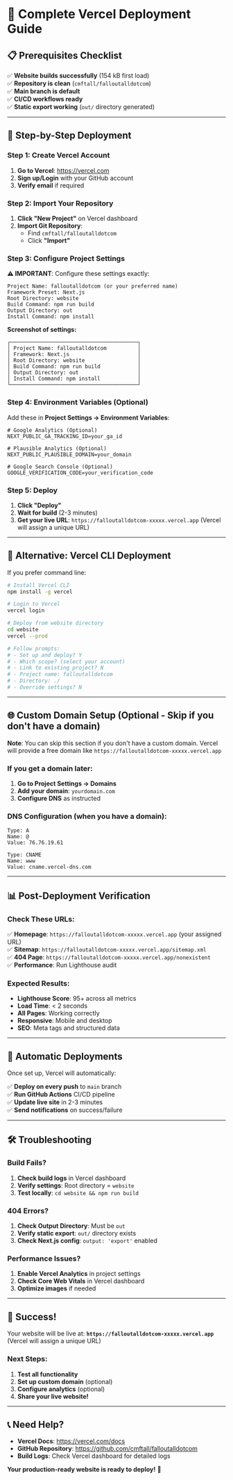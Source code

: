 # 🚀 Complete Vercel Deployment Guide

## 📋 Prerequisites Checklist

✅ **Website builds successfully** (154 kB first load)  
✅ **Repository is clean** (`cmftall/falloutalldotcom`)  
✅ **Main branch is default**  
✅ **CI/CD workflows ready**  
✅ **Static export working** (`out/` directory generated)  

---

## 🎯 Step-by-Step Deployment

### **Step 1: Create Vercel Account**

1. **Go to Vercel**: https://vercel.com
2. **Sign up/Login** with your GitHub account
3. **Verify email** if required

### **Step 2: Import Your Repository**

1. **Click "New Project"** on Vercel dashboard
2. **Import Git Repository**:
   - Find `cmftall/falloutalldotcom`
   - Click **"Import"**

### **Step 3: Configure Project Settings**

**⚠️ IMPORTANT**: Configure these settings exactly:

```
Project Name: falloutalldotcom (or your preferred name)
Framework Preset: Next.js
Root Directory: website
Build Command: npm run build
Output Directory: out
Install Command: npm install
```

**Screenshot of settings:**
```
┌─────────────────────────────────────────┐
│ Project Name: falloutalldotcom          │
│ Framework: Next.js                      │
│ Root Directory: website                 │
│ Build Command: npm run build            │
│ Output Directory: out                   │
│ Install Command: npm install            │
└─────────────────────────────────────────┘
```

### **Step 4: Environment Variables (Optional)**

Add these in **Project Settings → Environment Variables**:

```env
# Google Analytics (Optional)
NEXT_PUBLIC_GA_TRACKING_ID=your_ga_id

# Plausible Analytics (Optional)  
NEXT_PUBLIC_PLAUSIBLE_DOMAIN=your_domain

# Google Search Console (Optional)
GOOGLE_VERIFICATION_CODE=your_verification_code
```

### **Step 5: Deploy**

1. **Click "Deploy"**
2. **Wait for build** (2-3 minutes)
3. **Get your live URL**: `https://falloutalldotcom-xxxxx.vercel.app` (Vercel will assign a unique URL)

---

## 🔧 Alternative: Vercel CLI Deployment

If you prefer command line:

```bash
# Install Vercel CLI
npm install -g vercel

# Login to Vercel
vercel login

# Deploy from website directory
cd website
vercel --prod

# Follow prompts:
# - Set up and deploy? Y
# - Which scope? (select your account)
# - Link to existing project? N
# - Project name: falloutalldotcom
# - Directory: ./
# - Override settings? N
```

---

## 🌐 Custom Domain Setup (Optional - Skip if you don't have a domain)

**Note**: You can skip this section if you don't have a custom domain. Vercel will provide a free domain like `https://falloutalldotcom-xxxxx.vercel.app`

### **If you get a domain later:**

1. **Go to Project Settings → Domains**
2. **Add your domain**: `yourdomain.com`
3. **Configure DNS** as instructed

### **DNS Configuration (when you have a domain):**

```
Type: A
Name: @
Value: 76.76.19.61

Type: CNAME  
Name: www
Value: cname.vercel-dns.com
```

---

## 📊 Post-Deployment Verification

### **Check These URLs:**

✅ **Homepage**: `https://falloutalldotcom-xxxxx.vercel.app` (your assigned URL)  
✅ **Sitemap**: `https://falloutalldotcom-xxxxx.vercel.app/sitemap.xml`  
✅ **404 Page**: `https://falloutalldotcom-xxxxx.vercel.app/nonexistent`  
✅ **Performance**: Run Lighthouse audit  

### **Expected Results:**

- **Lighthouse Score**: 95+ across all metrics
- **Load Time**: < 2 seconds
- **All Pages**: Working correctly
- **Responsive**: Mobile and desktop
- **SEO**: Meta tags and structured data

---

## 🔄 Automatic Deployments

Once set up, Vercel will automatically:

✅ **Deploy on every push** to `main` branch  
✅ **Run GitHub Actions** CI/CD pipeline  
✅ **Update live site** in 2-3 minutes  
✅ **Send notifications** on success/failure  

---

## 🛠️ Troubleshooting

### **Build Fails?**

1. **Check build logs** in Vercel dashboard
2. **Verify settings**: Root directory = `website`
3. **Test locally**: `cd website && npm run build`

### **404 Errors?**

1. **Check Output Directory**: Must be `out`
2. **Verify static export**: `out/` directory exists
3. **Check Next.js config**: `output: 'export'` enabled

### **Performance Issues?**

1. **Enable Vercel Analytics** in project settings
2. **Check Core Web Vitals** in Vercel dashboard
3. **Optimize images** if needed

---

## 🎉 Success!

Your website will be live at:
**`https://falloutalldotcom-xxxxx.vercel.app`** (Vercel will assign a unique URL)

### **Next Steps:**

1. **Test all functionality**
2. **Set up custom domain** (optional)
3. **Configure analytics** (optional)
4. **Share your live website!**

---

## 📞 Need Help?

- **Vercel Docs**: https://vercel.com/docs
- **GitHub Repository**: https://github.com/cmftall/falloutalldotcom
- **Build Logs**: Check Vercel dashboard for detailed logs

**Your production-ready website is ready to deploy!** 🚀
